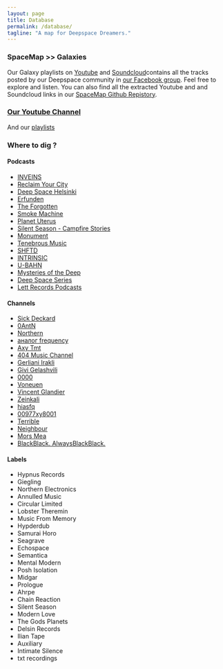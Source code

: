 ```yaml
---
layout: page
title: Database
permalink: /database/
tagline: "A map for Deepspace Dreamers."
---
```


### SpaceMap >> Galaxies

Our Galaxy playlists on [Youtube](https://www.youtube.com/playlist?list=PLXG1UxdN3qL8iPlQNm8RAxA1p9zlXvEa8) and [Soundcloud](https://soundcloud.com/deepspace-dreams/sets/galaxy)contains all the tracks posted by our Deepspace community in [our Facebook group](https://www.facebook.com/groups/deepspacedreams/). Feel free to explore and listen.
You can also find all the extracted Youtube and and Soundcloud links in our [SpaceMap Github Repistory](https://github.com/DeepspaceDreams/SpaceMap).

### [Our Youtube Channel](https://www.youtube.com/channel/UCx6qpL85eEaqOAb0hz5N66w)

And our [playlists](./../playlists/)

### Where to dig ?

#### Podcasts

-	[INVEINS](https://soundcloud.com/inveins-podcast)
-	[Reclaim Your City](https://soundcloud.com/reclaim-your-city)
-	[Deep Space Helsinki](https://soundcloud.com/deep-space-helsinki)
-	[Erfunden](https://soundcloud.com/erfunden-podcast)
-	[The Forgotten](https://soundcloud.com/theforgottenrec)
-	[Smoke Machine](https://soundcloud.com/smokemachinetaipei)
-	[Planet Uterus](https://soundcloud.com/planet-uterus)
-	[Silent Season - Campfire Stories](https://soundcloud.com/silent-season/sets/campfire-stories)
-	[Monument](https://soundcloud.com/monument-podcast)
-	[Tenebrous Music](https://soundcloud.com/tenebrousmusic/sets/tenebrous-music-podcasts)
-	[SHFTD](https://soundcloud.com/shftd-uk)
-	[INTRINSIC](https://soundcloud.com/experimentintrinsic)
-	[U-BAHN](https://soundcloud.com/ubahncollective)
-	[Mysteries of the Deep](https://soundcloud.com/mysteriesofthedeep)
-	[Deep Space Series](https://soundcloud.com/deep-space-series)
-	[Lett Records Podcasts](https://soundcloud.com/lett-records/sets/lett-records-podcast)

#### Channels

-	[Sick Deckard](https://www.youtube.com/channel/UCKsTGkFAuM91uF2iXALXgFw)
-	[0AntN](https://www.youtube.com/user/0AntN)
-	[Northern](https://www.youtube.com/channel/UCraEC8Lh4lxRA3EjB946E-w)
-	[аналог frequency](https://www.youtube.com/user/AnalogFrequency)
-	[Axy Tmt](https://www.youtube.com/channel/UCW0cy1e_gx-fDcrLOtrZZxA)
-	[404 Music Channel](https://www.youtube.com/channel/UCrFGIVV9sU7MOzJXdMzXIGg)
-	[Gerliani Irakli](https://www.youtube.com/channel/UC5YK3oE2H9CeSbBI0-3dvNA)
-	[Givi Gelashvili](https://www.youtube.com/channel/UCMo5O8BBA2UMSt84hEvJaXQ)
-	[0000](https://www.youtube.com/channel/UC0MbImAZ5VBy0CKANa17Rrg)
-	[Voneuen](https://www.youtube.com/channel/UCoVyiE9AoxvNGRFrR9Ky5-Q)
-	[Vincent Glandier](https://www.youtube.com/channel/UCsJyGt7k004-xgygG-uvR-g)
-	[Zeinkali](https://www.youtube.com/user/ZeinkalI)
-	[hiasfq](https://www.youtube.com/user/aeoization)
-	[00977xy8001](https://www.youtube.com/user/SoilKMusic)
-	[Terrible](https://www.youtube.com/channel/UCUH5hdMiOY_DpRC8vUOIL0w)
-	[Neighbour](https://www.youtube.com/channel/UC76NsGz6J2nzEbdC9EDbOpg)
-	[Mors Mea](https://www.youtube.com/channel/UCn5ESyk_uJorgaFtwzU4thQ)
-	[BlackBlack. AlwaysBlackBlack.](https://www.youtube.com/channel/UC4onJ5EdY2xry7vO7jqqXDQ)

#### Labels

-	Hypnus Records
- Giegling
- Northern Electronics
-	Annulled Music
-	Circular Limited
-	Lobster Theremin
-	Music From Memory
- Hypderdub
- Samurai Horo
- Seagrave
- Echospace
- Semantica
- Mental Modern
- Posh Isolation
- Midgar
- Prologue
- Ahrpe
- Chain Reaction
- Silent Season
- Modern Love
- The Gods Planets
- Delsin Records
- Ilian Tape
- Auxiliary
- Intimate Silence
- txt recordings
